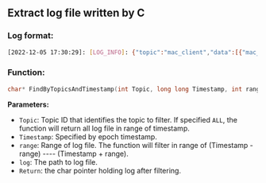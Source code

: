 ## Extract log file written by C

### Log format:

```bash
[2022-12-05 17:30:29]: [LOG_INFO]: {"topic":"mac_client","data":[{"mac_cpe":"a4:81:7a:7b:c5:b6","ClientId":1,"Hostname":"DESKTOP-3A3JO0P","Ip":"192.168.1.223","Channel":48,"Mac":"74:c6:3b:b6:69:71","TxBytes":151455,"RxBytes":211423,"TxPkts":344,"RxPkts":795,"RSSI":-68,"rx_bw":"80M","tx_bw":"","rx_rate":"40M","tx_rate":"VHTNSS1-MCS288"}]}
```

### Function:

```c
char* FindByTopicsAndTimestamp(int Topic, long long Timestamp, int range, char* log);
```

**Parameters:**

- `Topic`: Topic ID that identifies the topic to filter. If specified `ALL`, the function will return all log file in range of timestamp.
- `Timestamp`: Specified by epoch timestamp.
- `range`: Range of log file. The function will filter in range of (Timestamp - range) ---- (Timestamp + range).
- `log`: The path to log file.
- `Return`: the char pointer holding log after filtering.
